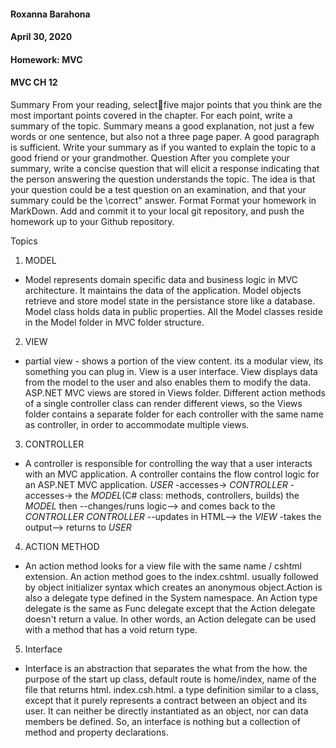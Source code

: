 #### Roxanna Barahona
#### April 30, 2020
#### Homework: MVC
#### MVC CH 12

Summary From your reading, selectfive major points that you think are the most important points
covered in the chapter. For each point, write a summary of the topic. Summary means a good explanation,
not just a few words or one sentence, but also not a three page paper. A good paragraph is sufficient. Write
your summary as if you wanted to explain the topic to a good friend or your grandmother.
Question After you complete your summary, write a concise question that will elicit a response indicating
that the person answering the question understands the topic. The idea is that your question could be a
test question on an examination, and that your summary could be the \correct" answer.
Format Format your homework in MarkDown. Add and commit it to your local git repository, and push
the homework up to your Github repository.

Topics
1. MODEL
- Model represents domain specific data and business logic in MVC architecture. It maintains the data of the application. Model objects retrieve and store model state in the persistance store like a database. Model class holds data in public properties. All the Model classes reside in the Model folder in MVC folder structure.

2. VIEW
- partial view - shows a portion of the view content. its a modular view, its something you can plug in. View is a user interface. View displays data from the model to the user and also enables them to modify the data. ASP.NET MVC views are stored in Views folder. Different action methods of a single controller class can render different views, so the Views folder contains a separate folder for each controller with the same name as controller, in order to accommodate multiple views.
3. CONTROLLER
- A controller is responsible for controlling the way that a user interacts with an MVC application. A controller contains the flow control logic for an ASP.NET MVC application.
*USER* -accesses-> *CONTROLLER* -accesses->
the *MODEL*(C# class: methods, controllers, builds)
the *MODEL* then --changes/runs logic--> and comes back to the *CONTROLLER*
*CONTROLLER* --updates in HTML--> the *VIEW* -takes the output--> returns to *USER*

4. ACTION METHOD
- An action method looks for a view file with the same name / cshtml extension. An action method goes to the index.cshtml. usually followed by object initializer syntax which creates an anonymous object.Action is also a delegate type defined in the System namespace. An Action type delegate is the same as Func delegate except that the Action delegate doesn't return a value. In other words, an Action delegate can be used with a method that has a void return type.

5. Interface
- Interface is an abstraction that separates the what from the how. the purpose of the start up class, default route is home/index, name of the file that returns html. index.csh.html.  a type definition similar to a class, except that it purely represents a contract between an object and its user. It can neither be directly instantiated as an object, nor can data members be defined. So, an interface is nothing but a collection of method and property declarations.
